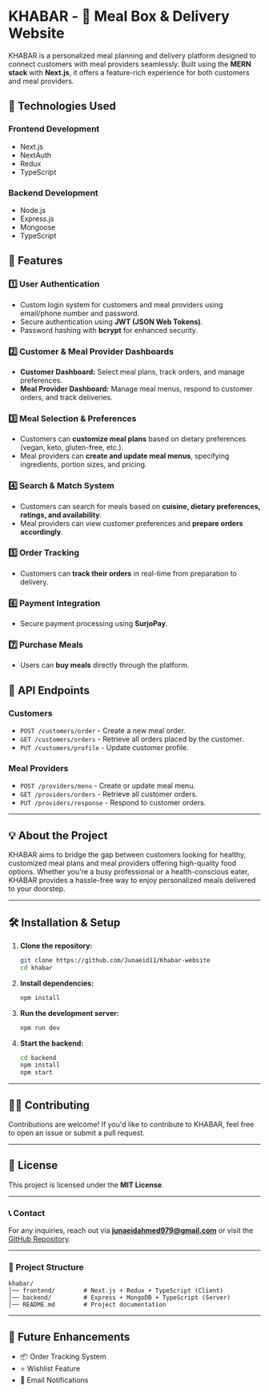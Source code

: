 # KHABAR - 🍝 Meal Box & Delivery Website

KHABAR is a personalized meal planning and delivery platform designed to connect customers with meal providers seamlessly. Built using the **MERN stack** with **Next.js**, it offers a feature-rich experience for both customers and meal providers.

## 🚀 Technologies Used

### **Frontend Development**
- Next.js
- NextAuth
- Redux
- TypeScript

### **Backend Development**
- Node.js
- Express.js
- Mongoose
- TypeScript

## 🔑 Features

### 1️⃣ User Authentication
- Custom login system for customers and meal providers using email/phone number and password.
- Secure authentication using **JWT (JSON Web Tokens)**.
- Password hashing with **bcrypt** for enhanced security.

### 2️⃣ Customer & Meal Provider Dashboards
- **Customer Dashboard:** Select meal plans, track orders, and manage preferences.
- **Meal Provider Dashboard:** Manage meal menus, respond to customer orders, and track deliveries.

### 3️⃣ Meal Selection & Preferences
- Customers can **customize meal plans** based on dietary preferences (vegan, keto, gluten-free, etc.).
- Meal providers can **create and update meal menus**, specifying ingredients, portion sizes, and pricing.

### 4️⃣ Search & Match System
- Customers can search for meals based on **cuisine, dietary preferences, ratings, and availability**.
- Meal providers can view customer preferences and **prepare orders accordingly**.

### 5️⃣ Order Tracking
- Customers can **track their orders** in real-time from preparation to delivery.

### 6️⃣ Payment Integration
- Secure payment processing using **SurjoPay**.

### 7️⃣ Purchase Meals
- Users can **buy meals** directly through the platform.

## 📡 API Endpoints

### **Customers**
- `POST /customers/order` - Create a new meal order.
- `GET /customers/orders` - Retrieve all orders placed by the customer.
- `PUT /customers/profile` - Update customer profile.

### **Meal Providers**
- `POST /providers/menu` - Create or update meal menu.
- `GET /providers/orders` - Retrieve all customer orders.
- `PUT /providers/response` - Respond to customer orders.

---

## 💡 About the Project
KHABAR aims to bridge the gap between customers looking for healthy, customized meal plans and meal providers offering high-quality food options. Whether you're a busy professional or a health-conscious eater, KHABAR provides a hassle-free way to enjoy personalized meals delivered to your doorstep.

---

## 🛠️ Installation & Setup

1. **Clone the repository:**
   ```bash
   git clone https://github.com/Junaeid11/Khabar-website
   cd khabar
   ```

2. **Install dependencies:**
   ```bash
   npm install
   ```

3. **Run the development server:**
   ```bash
   npm run dev
   ```

4. **Start the backend:**
   ```bash
   cd backend
   npm install
   npm start
   ```

---

## 👨‍💻 Contributing
Contributions are welcome! If you'd like to contribute to KHABAR, feel free to open an issue or submit a pull request.

---

## 📜 License
This project is licensed under the **MIT License**.

---

### 📞 Contact
For any inquiries, reach out via **junaeidahmed979@gmail.com** or visit the [GitHub Repository](https://github.com/Junaeid11/Khabar-website).

---

### 📂 Project Structure
```plaintext
khabar/
│── frontend/        # Next.js + Redux + TypeScript (Client)
│── backend/         # Express + MongoDB + TypeScript (Server)
│── README.md        # Project documentation
```

---

## 🚀 Future Enhancements
- 📦 Order Tracking System  
- ⭐ Wishlist Feature  
- 📧 Email Notifications

